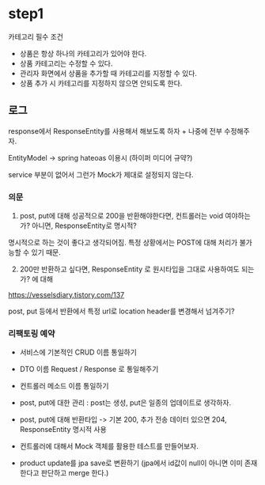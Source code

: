 # step1

카테고리 필수 조건

- 상품은 항상 하나의 카테고리가 있어야 한다.
- 상품 카테고리는 수정할 수 있다.
- 관리자 화면에서 상품을 추가할 때 카테고리를 지정할 수 있다.
- 상품 추가 시 카테고리를 지정하지 않으면 안되도록 한다.

## 로그

response에서 ResponseEntity를 사용해서 해보도록 하자 + 나중에 전부 수정해주자.

EntityModel -> spring hateoas 이용시 (하이퍼 미디어 규약?)

service 부분이 없어서 그런가 Mock가 제대로 설정되지 않는다.



### 의문

1. post, put에 대해 성공적으로 200을 반환해야한다면, 컨트롤러는 void 여야하는가? 아니면, ResponseEntity로 명시적?

명시적으로 하는 것이 좋다고 생각되어짐. 특정 상황에서는 POST에 대해 처리가 불가능할 수 있기 때문.

2. 200만 반환하고 싶다면, ResponseEntity 로 원시타입을 그대로 사용하여도 되는가? 에 대해

https://vesselsdiary.tistory.com/137

post, put 등에서 반환에서 특정 url로 location header를 변경해서 넘겨주기?


### 리팩토링 예약

- 서비스에 기본적인 CRUD 이름 통일하기

- DTO 이름 Request / Response 로 통일해주기

- 컨트롤러 메소드 이름 통일하기

- post, put에 대한 관리 : post는 생성, put은 일종의 업데이트로 생각하자.

- post, put에 대해 반환타입 -> 기본 200, 추가 전송 데이터 있으면 204, ResponseEntity 명시적 사용

- 컨트롤러에 대해서 Mock 객체를 활용한 테스트를 만들어보자.

- product update를 jpa save로 변환하기
  (jpa에서 id값이 null이 아니면 이미 존재한다고 판단하고 merge 한다.)